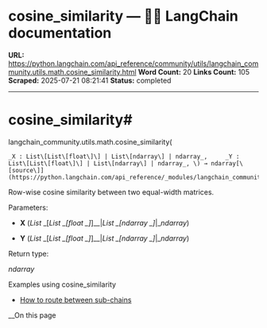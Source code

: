 # cosine_similarity — 🦜🔗 LangChain  documentation

**URL:** https://python.langchain.com/api_reference/community/utils/langchain_community.utils.math.cosine_similarity.html
**Word Count:** 20
**Links Count:** 105
**Scraped:** 2025-07-21 08:21:41
**Status:** completed

---

# cosine\_similarity\#

langchain\_community.utils.math.cosine\_similarity\(

    _X : List\[List\[float\]\] | List\[ndarray\] | ndarray_,     _Y : List\[List\[float\]\] | List\[ndarray\] | ndarray_, \) → ndarray[\[source\]](https://python.langchain.com/api_reference/_modules/langchain_community/utils/math.html#cosine_similarity)\#     

Row-wise cosine similarity between two equal-width matrices.

Parameters:     

  * **X** \(_List_ _\[__List_ _\[__float_ _\]__\]__|__List_ _\[__ndarray_ _\]__|__ndarray_\)

  * **Y** \(_List_ _\[__List_ _\[__float_ _\]__\]__|__List_ _\[__ndarray_ _\]__|__ndarray_\)

Return type:     

_ndarray_

Examples using cosine\_similarity

  * [How to route between sub-chains](https://python.langchain.com/docs/how_to/routing/)

__On this page